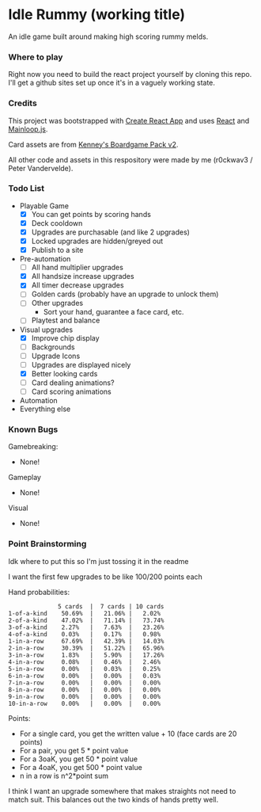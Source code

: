# Idle Rummy (working title)

An idle game built around making high scoring rummy melds.

### Where to play

Right now you need to build the react project yourself by cloning this repo. I'll get a github sites set up once it's in a vaguely working state.

### Credits
This project was bootstrapped with [Create React App](https://github.com/facebook/create-react-app) and uses [React](https://react.dev/) and [Mainloop.js](http://icecreamyou.github.io/MainLoop.js/).

Card assets are from [Kenney's Boardgame Pack v2](www.kenney.nl).

All other code and assets in this respository were made by me (r0ckwav3 / Peter Vandervelde).

### Todo List
 * Playable Game
   * [X] You can get points by scoring hands
   * [X] Deck cooldown
   * [X] Upgrades are purchasable (and like 2 upgrades)
   * [X] Locked upgrades are hidden/greyed out
   * [X] Publish to a site
 * Pre-automation
   * [ ] All hand multiplier upgrades
   * [X] All handsize increase upgrades
   * [X] All timer decrease upgrades
   * [ ] Golden cards (probably have an upgrade to unlock them)
   * [ ] Other upgrades
     * Sort your hand, guarantee a face card, etc.
   * [ ] Playtest and balance
 * Visual upgrades
   * [X] Improve chip display
   * [ ] Backgrounds
   * [ ] Upgrade Icons
   * [ ] Upgrades are displayed nicely
   * [X] Better looking cards
   * [ ] Card dealing animations?
   * [ ] Card scoring animations
 * Automation
 * Everything else

### Known Bugs
Gamebreaking:
 * None!

Gameplay
 * None!

Visual
 * None!

### Point Brainstorming
Idk where to put this so I'm just tossing it in the readme

I want the first few upgrades to be like 100/200 points each

Hand probabilities:
```
              5 cards  |  7 cards | 10 cards
1-of-a-kind    50.69%  |   21.06% |   2.02%
2-of-a-kind    47.02%  |   71.14% |   73.74%
3-of-a-kind    2.27%   |   7.63%  |   23.26%
4-of-a-kind    0.03%   |   0.17%  |   0.98%
1-in-a-row     67.69%  |   42.39% |   14.03%
2-in-a-row     30.39%  |   51.22% |   65.96%
3-in-a-row     1.83%   |   5.90%  |   17.26%
4-in-a-row     0.08%   |   0.46%  |   2.46%
5-in-a-row     0.00%   |   0.03%  |   0.25%
6-in-a-row     0.00%   |   0.00%  |   0.03%
7-in-a-row     0.00%   |   0.00%  |   0.00%
8-in-a-row     0.00%   |   0.00%  |   0.00%
9-in-a-row     0.00%   |   0.00%  |   0.00%
10-in-a-row    0.00%   |   0.00%  |   0.00%
```
Points:
 * For a single card, you get the written value + 10 (face cards are 20 points)
 * For a pair, you get 5 * point value
 * For a 3oaK, you get 50 * point value
 * For a 4oaK, you get 500 * point value
 * n in a row is n^2*point sum

I think I want an upgrade somewhere that makes straights not need to match suit. This balances out the two kinds of hands pretty well.
